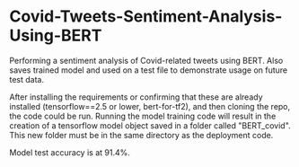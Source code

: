 # Covid-Tweets-Sentiment-Analysis-Using-BERT
Performing a sentiment analysis of Covid-related tweets using BERT. Also saves trained model and used on a test file to demonstrate usage on future test data.

After installing the requirements or confirming that these are already installed (tensorflow==2.5 or lower, bert-for-tf2), and then cloning the repo, the code could be run. Running the model training code will result in the creation of a tensorflow model object saved in a folder called "BERT_covid". This new folder must be in the same directory as the deployment code.

Model test accuracy is at 91.4%.
